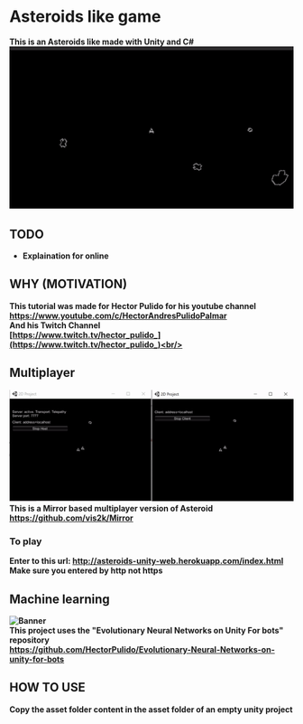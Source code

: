 # Asteroids like game
<b>This is an Asteroids like made with Unity and C#<b></br>
![Banner](img/img.gif)</br>

## TODO
* Explaination for online</br>

## WHY (MOTIVATION)
This tutorial was made for <b>Hector Pulido</b> for his youtube channel <br/>
https://www.youtube.com/c/HectorAndresPulidoPalmar <br/>
And his Twitch Channel<br/>
[https://www.twitch.tv/hector_pulido_](https://www.twitch.tv/hector_pulido_)<br/>

## Multiplayer
![Banner](img/img_multiplayer.gif)<br/>
This is a Mirror based multiplayer version of Asteroid </br>
https://github.com/vis2k/Mirror
### To play
Enter to this url: http://asteroids-unity-web.herokuapp.com/index.html <br>
Make sure you entered by http not https

## Machine learning
![Banner](img/img_ml.gif)<br/>
This project uses the "Evolutionary Neural Networks on Unity For bots" repository<br/>
https://github.com/HectorPulido/Evolutionary-Neural-Networks-on-unity-for-bots


## HOW TO USE
Copy the asset folder content in the asset folder of an empty unity project
